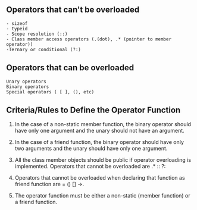 ## Operators that can't be overloaded

```
- sizeof
- typeid
- Scope resolution (::)
- Class member access operators (.(dot), .* (pointer to member operator))
-Ternary or conditional (?:)
```

## Operators that can be overloaded

```
Unary operators
Binary operators
Special operators ( [ ], (), etc)
```


## Criteria/Rules to Define the Operator Function

1. In the case of a non-static member function, the binary operator should have only one argument and the unary should not have an argument.

2. In the case of a friend function, the binary operator should have only two arguments and the unary should have only one argument.

3. All the class member objects should be public if operator overloading is implemented.
Operators that cannot be overloaded are  .* :: ?:

4. Operators that cannot be overloaded when declaring that function as friend function are = () [] ->.

5. The operator function must be either a non-static (member function) or a friend function.